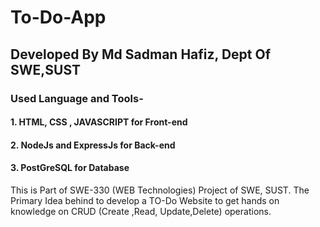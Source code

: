 # To-Do-App 
## Developed By Md Sadman Hafiz, Dept Of SWE,SUST

### Used Language and Tools-

#### 1. HTML, CSS , JAVASCRIPT for Front-end
#### 2. NodeJs and ExpressJs for Back-end
#### 3. PostGreSQL for Database 

This is Part of SWE-330 (WEB Technologies) Project of SWE, SUST.
The Primary Idea behind to develop a TO-Do Website to get hands on knowledge on  CRUD (Create ,Read, Update,Delete) operations.

